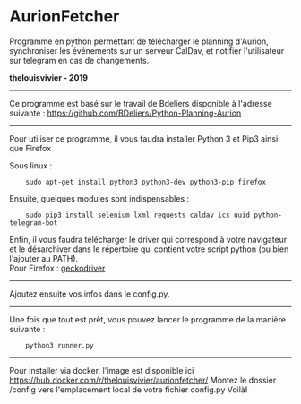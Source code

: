 # AurionFetcher

Programme en python permettant de télécharger le planning d'Aurion, synchroniser les événements sur un serveur CalDav, et notifier l'utilisateur sur telegram en cas de changements.  

**thelouisvivier - 2019**  

---

Ce programme est basé sur le travail de Bdeliers disponible à l'adresse suivante : https://github.com/BDeliers/Python-Planning-Aurion

---

Pour utiliser ce programme, il vous faudra installer Python 3 et Pip3 ainsi que Firefox

Sous linux :

```shell
    sudo apt-get install python3 python3-dev python3-pip firefox
```

Ensuite, quelques modules sont indispensables :

```shell
    sudo pip3 install selenium lxml requests caldav ics uuid python-telegram-bot
```

Enfin, il vous faudra télécharger le driver qui correspond à votre navigateur et le désarchiver dans le répertoire qui contient votre script python (ou bien l'ajouter au PATH).  
Pour Firefox : [geckodriver](https://github.com/mozilla/geckodriver/releases)

---

Ajoutez ensuite vos infos dans le config.py.

---

Une fois que tout est prêt, vous pouvez lancer le programme de la manière suivante :

```shell
    python3 runner.py
```

---

Pour installer via docker, l'image est disponible ici https://hub.docker.com/r/thelouisvivier/aurionfetcher/
Montez le dossier /config vers l'emplacement local de votre fichier config.py
Voilà!
